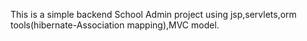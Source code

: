 This is a simple backend School Admin project using jsp,servlets,orm tools(hibernate-Association mapping),MVC model.
